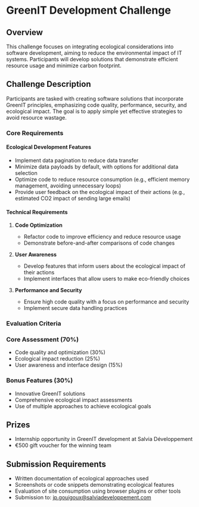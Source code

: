 # GreenIT Development Challenge

## Overview
This challenge focuses on integrating ecological considerations into software development, aiming to reduce the environmental impact of IT systems. Participants will develop solutions that demonstrate efficient resource usage and minimize carbon footprint.

## Challenge Description
Participants are tasked with creating software solutions that incorporate GreenIT principles, emphasizing code quality, performance, security, and ecological impact. The goal is to apply simple yet effective strategies to avoid resource wastage.

### Core Requirements

#### Ecological Development Features
- Implement data pagination to reduce data transfer
- Minimize data payloads by default, with options for additional data selection
- Optimize code to reduce resource consumption (e.g., efficient memory management, avoiding unnecessary loops)
- Provide user feedback on the ecological impact of their actions (e.g., estimated CO2 impact of sending large emails)

#### Technical Requirements
1. **Code Optimization**
   - Refactor code to improve efficiency and reduce resource usage
   - Demonstrate before-and-after comparisons of code changes

2. **User Awareness**
   - Develop features that inform users about the ecological impact of their actions
   - Implement interfaces that allow users to make eco-friendly choices

3. **Performance and Security**
   - Ensure high code quality with a focus on performance and security
   - Implement secure data handling practices

### Evaluation Criteria

### Core Assessment (70%)
- Code quality and optimization (30%)
- Ecological impact reduction (25%)
- User awareness and interface design (15%)

### Bonus Features (30%)
- Innovative GreenIT solutions
- Comprehensive ecological impact assessments
- Use of multiple approaches to achieve ecological goals

## Prizes
- Internship opportunity in GreenIT development at Salvia Développement
- €500 gift voucher for the winning team

## Submission Requirements
- Written documentation of ecological approaches used
- Screenshots or code snippets demonstrating ecological features
- Evaluation of site consumption using browser plugins or other tools
- Submission to: jp.gouigoux@salviadeveloppement.com
